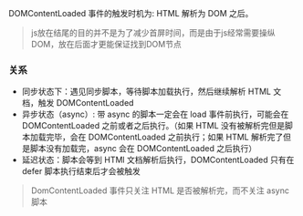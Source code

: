 DOMContentLoaded 事件的触发时机为: HTML 解析为 DOM 之后。

> js放在结尾的目的并不是为了减少首屏时间，而是由于js经常需要操纵DOM，放在后面才更能保证找到DOM节点

### 关系
- 同步状态下：遇见同步脚本，等待脚本加载执行，然后继续解析 HTML 文档，触发 DOMContentLoaded
- 异步状态（async）: 带 async 的脚本一定会在 load 事件前执行，可能会在 DOMContentLoaded 之前或者之后执行。（如果 HTML 没有被解析完但是脚本加载完毕，会在 DOMContentLoaded 之前执行；如果 HTML 解析完了但是脚本没有加载完，async 会在 DOMContentLoaded 之后执行）
- 延迟状态：脚本会等到 HTMl 文档解析后执行，DOMContentLoaded 只有在 defer 脚本执行结束后才会被触发

> DomContentLoaded 事件只关注 HTML 是否被解析完，而不关注 async 脚本
